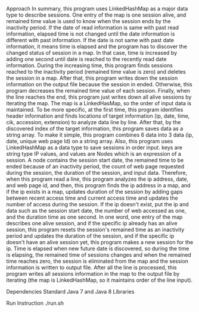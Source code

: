 Approach
In summary, this program uses LinkedHashMap as a major data type to describe sessions. One entry of the map is one session alive, and remained time value is used to know when the session ends by the inactivity period. If the date of read information is same with past read information, elapsed time is not changed until the date information is different with past information. If the date is not same with past date information, it means time is elapsed and the program has to discover the changed status of session in a map. In that case, time is increased by adding one second until date is reached to the recently read date information. During the increasing time, this program finds sessions reached to the inactivity period (remained time value is zero) and deletes the session in a map. After that, this program writes down the session information on the output file because the session in ended. Otherwise, this program decreases the remained time value of each session. Finally, when the line reaches the end, this program just writes down all alive sessions by iterating the map. The map is a LinkedHasMap, so the order of input data is maintained.
To be more specific, at the first time, this program identifies header information and finds locations of target information (ip, date, time, cik, accession, extension) to analyze data line by line. After that, by the discovered index of the target information, this program saves data as a string array. To make it simple, this program combines 6 data into 3 data (ip, date, unique web page Id) on a string array. Also, this program uses LinkedHashMap as a data type to save sessions in order input. keys are string type IP values, and values are Nodes which is an expression of a session. A node contains the session start date, the remained time to be ended because of an inactivity period, the count of web page requested during the session, the duration of the session, and input data. Therefore, when this program read a line, this program analyzes the ip address, date, and web page id, and then, this program finds the ip address in a map, and if the ip exists in a map, updates duration of the session by adding gaps between recent access time and current access time and updates the number of access during the session. If the ip doesn't exist, put the ip and data such as the session start date, the number of web accessed as one, and the duration time as one second. In one word, one entry of the map describes one alive session, and if the specific ip already has an alive session, this program resets the session's remained time as an inactivity period and updates the duration of the session, and if the specific ip doesn't have an alive session yet, this program makes a new session for the ip. Time is elapsed when new future date is discovered, so during the time is elapsing, the remained time of sessions changes and when the remained time reaches zero, the session is eliminated from the map and the session information is written to output file. After all the line is processed, this program writes all sessions information in the map to the output file by iterating (the map is LinkedHashMap, so it maintains order of the line input).

Dependencies
Standard Java 7 and Java 8 Libraries

Run Instruction
./run.sh